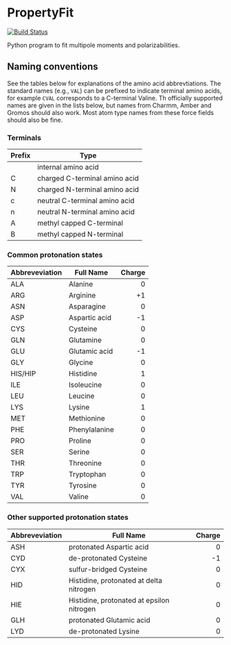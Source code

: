 # PropertyFit

[![Build Status](https://travis-ci.org/peter-reinholdt/propertyfit.svg?branch=master)](https://travis-ci.org/peter-reinholdt/propertyfit)

Python program to fit multipole moments and polarizabilities.

## Naming conventions

See the tables below for explanations of the amino acid abbrevtiations.
The standard names (e.g., `VAL`) can be prefixed to indicate terminal amino acids, for example `CVAL` corresponds to a C-terminal Valine.
Th officially supported names are given in the lists below, but names from Charmm, Amber and Gromos should also work. 
Most atom type names from these force fields should also be fine.

### Terminals
|Prefix|Type|
|------|----|
|   | internal amino acid |
| C | charged C-terminal amino acid|
| N | charged N-terminal amino acid|
| c | neutral C-terminal amino acid|
| n | neutral N-terminal amino acid|
| A | methyl capped C-terminal|
| B | methyl capped N-terminal|

### Common protonation states
|Abbreveviation|Full Name|Charge|
|--------------|---------|------:|
|ALA|Alanine|0|
|ARG|Arginine|+1|
|ASN|Asparagine|0|
|ASP|Aspartic acid|-1|
|CYS|Cysteine|0|
|GLN|Glutamine|0|
|GLU|Glutamic acid|-1|
|GLY|Glycine|0|
|HIS/HIP|Histidine|1|
|ILE|Isoleucine|0|
|LEU|Leucine|0|
|LYS|Lysine|1|
|MET|Methionine|0|
|PHE|Phenylalanine|0|
|PRO|Proline|0|
|SER|Serine|0|
|THR|Threonine|0|
|TRP|Tryptophan|0|
|TYR|Tyrosine|0|
|VAL|Valine|0|

### Other supported protonation states
|Abbreveviation|Full Name|Charge|
|--------------|---------|------:|
|ASH| protonated Aspartic acid | 0 |
|CYD|de-protonated Cysteine |-1|
|CYX|sulfur-bridged Cysteine |0|
|HID|Histidine, protonated at delta nitrogen |0|
|HIE|Histidine, protonated at epsilon nitrogen |0|
|GLH|protonated Glutamic acid |0|
|LYD|de-protonated Lysine |0|
